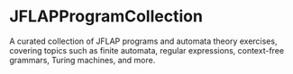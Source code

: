 # JFLAPProgramCollection
A curated collection of JFLAP programs and automata theory exercises, covering topics such as finite automata, regular expressions, context-free grammars, Turing machines, and more.
